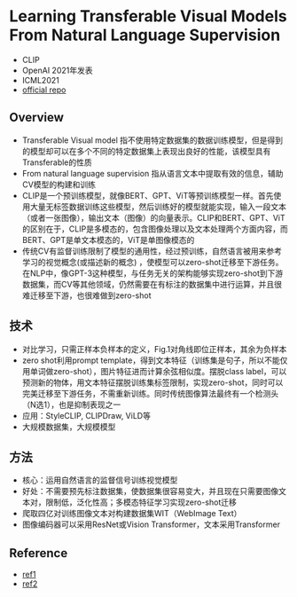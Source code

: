 # Learning Transferable Visual Models From Natural Language Supervision

- CLIP
- OpenAI 2021年发表
- ICML2021
- [official repo](https://github.com/OpenAI/CLIP)

## Overview
- Transferable Visual model 指不使用特定数据集的数据训练模型，但是得到的模型却可以在多个不同的特定数据集上表现出良好的性能，该模型具有Transferable的性质
- From natural language supervision 指从语言文本中提取有效的信息，辅助CV模型的构建和训练
- CLIP是一个预训练模型，就像BERT、GPT、ViT等预训练模型一样。首先使用大量无标签数据训练这些模型，然后训练好的模型就能实现，输入一段文本（或者一张图像），输出文本（图像）的向量表示。CLIP和BERT、GPT、ViT的区别在于，CLIP是多模态的，包含图像处理以及文本处理两个方面内容，而BERT、GPT是单文本模态的，ViT是单图像模态的
- 传统CV有监督训练限制了模型的通用性，经过预训练，自然语言被用来参考学习的视觉概念(或描述新的概念) ，使模型可以zero-shot迁移至下游任务。在NLP中，像GPT-3这种模型，与任务无关的架构能够实现zero-shot到下游数据集，而CV等其他领域，仍然需要在有标注的数据集中进行运算，并且很难迁移至下游，也很难做到zero-shot

## 技术
- 对比学习，只需正样本负样本的定义，Fig.1对角线即位正样本，其余为负样本
- zero shot利用prompt template，得到文本特征（训练集是句子，所以不能仅用单词做zero-shot），图片特征进而计算余弦相似度。摆脱class label，可以预测新的物体，用文本特征摆脱训练集标签限制，实现zero-shot，同时可以完美迁移至下游任务，不需重新训练。同时传统图像算法最终有一个检测头（N选1），也是抑制表现之一
- 应用：StyleCLIP, CLIPDraw, ViLD等
- 大规模数据集，大规模模型

## 方法
- 核心：运用自然语言的监督信号训练视觉模型
- 好处：不需要预先标注数据集，使数据集很容易变大，并且现在只需要图像文本对，限制低，泛化性高；多模态特征学习实现zero-shot迁移
- 爬取四亿对训练图像文本对构建数据集WIT（WebImage Text）
- 图像编码器可以采用ResNet或Vision Transformer，文本采用Transformer

## Reference
- [ref1](https://blog.csdn.net/me_yundou/article/details/123033447)
- [ref2](https://blog.csdn.net/qq_42014059/article/details/122045800)